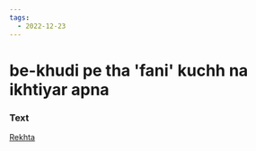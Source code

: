 ```yaml
---
tags:
  - 2022-12-23
---
```

# be-khudi pe tha 'fani' kuchh na ikhtiyar apna 

### Text
[Rekhta](https://www.rekhta.org/ghazals/be-khudii-pe-thaa-faanii-kuchh-na-ikhtiyaar-apnaa-fani-badayuni-ghazals?lang=ur)

